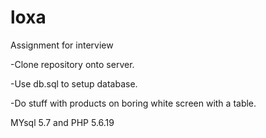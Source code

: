 # loxa
Assignment for interview

-Clone repository onto server.


-Use db.sql to setup database.


-Do stuff with products on boring white screen with a table.



MYsql 5.7 and PHP 5.6.19
